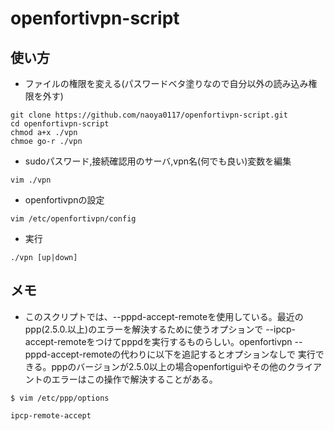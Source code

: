 # openfortivpn-script

## 使い方
- ファイルの権限を変える(パスワードベタ塗りなので自分以外の読み込み権限を外す)
```
git clone https://github.com/naoya0117/openfortivpn-script.git
cd openfortivpn-script
chmod a+x ./vpn
chmoe go-r ./vpn
```
- sudoパスワード,接続確認用のサーバ,vpn名(何でも良い)変数を編集
```
vim ./vpn
```
- openfortivpnの設定
```
vim /etc/openfortivpn/config
```
- 実行
```
./vpn [up|down]
```


## メモ
- このスクリプトでは、--pppd-accept-remoteを使用している。最近のppp(2.5.0.以上)のエラーを解決するために使うオプションで
--ipcp-accept-remoteをつけてpppdを実行するものらしい。openfortivpn --pppd-accept-remoteの代わりに以下を追記するとオプションなしで
実行できる。pppのバージョンが2.5.0以上の場合openfortiguiやその他のクライアントのエラーはこの操作で解決することがある。
```
$ vim /etc/ppp/options

ipcp-remote-accept
```





